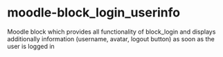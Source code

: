 moodle-block_login_userinfo
===========================

Moodle block which provides all functionality of block_login and displays additionally information (username, avatar, logout button) as soon as the user is logged in
